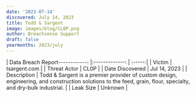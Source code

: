 ```yaml
---
date: '2023-07-14'
discovered: July 14, 2023
title: Todd & Sargent
image: images/blog/CL0P.png
author: Breachsense Support
draft: false
yearmonths: 2023/july
---
```


| Data Breach Report------------:     |:-------------:    | :-----:|
| Victim      | tsargent.com      | 
| Threat Actor      | CL0P      | 
| Date Discovered      | Jul 14, 2023      | 
| Description      | Todd & Sargent is a premier provider of custom design, engineering, and construction solutions to the feed, grain, flour, specialty, and dry-bulk industrial.      | 
| Leak Size      | Unknown      | 

